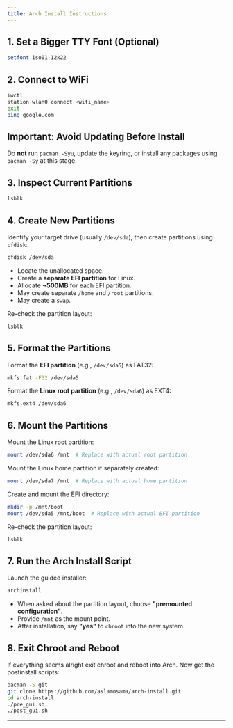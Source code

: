 ```yaml
---
title: Arch Install Instructions
---
```


## 1. Set a Bigger TTY Font (Optional)

```bash
setfont iso01-12x22
```

## 2. Connect to WiFi

```bash
iwctl
station wlan0 connect <wifi_name>
exit
ping google.com
```

## **Important:** Avoid Updating Before Install

Do **not** run `pacman -Syu`, update the keyring, or install any packages using `pacman -Sy` at this stage.

## 3. Inspect Current Partitions

```bash
lsblk
```

## 4. Create New Partitions

Identify your target drive (usually `/dev/sda`), then create partitions using `cfdisk`:

```bash
cfdisk /dev/sda
```

- Locate the unallocated space.
- Create a **separate EFI partition** for Linux.
- Allocate **\~500MB** for each EFI partition.
- May create separate `/home` and `/root` partitions.
- May create a `swap`.

Re-check the partition layout:

```bash
lsblk
```

## 5. Format the Partitions

Format the **EFI partition** (e.g., `/dev/sda5`) as FAT32:

```bash
mkfs.fat -F32 /dev/sda5
```

Format the **Linux root partition** (e.g., `/dev/sda6`) as EXT4:

```bash
mkfs.ext4 /dev/sda6
```

## 6. Mount the Partitions

Mount the Linux root partition:

```bash
mount /dev/sda6 /mnt  # Replace with actual root partition
```

Mount the Linux home partition if separately created:

```bash
mount /dev/sda7 /mnt  # Replace with actual home partition
```

Create and mount the EFI directory:

```bash
mkdir -p /mnt/boot
mount /dev/sda5 /mnt/boot  # Replace with actual EFI partition
```

Re-check the partition layout:

```bash
lsblk
```

## 7. Run the Arch Install Script

Launch the guided installer:

```bash
archinstall
```

- When asked about the partition layout, choose **"premounted configuration"**.
- Provide `/mnt` as the mount point.
- After installation, say **"yes"** to `chroot` into the new system.

## 8. Exit Chroot and Reboot

If everything seems alright exit chroot and reboot into Arch.
Now get the postinstall scripts:

```bash
pacman -S git
git clone https://github.com/aslamosama/arch-install.git
cd arch-install
./pre_gui.sh
./post_gui.sh
```

---
